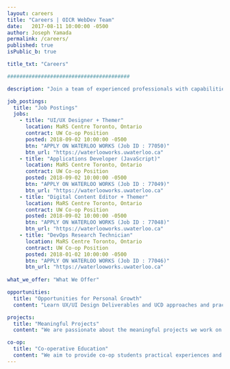 ```yaml
---
layout: careers
title: "Careers | OICR WebDev Team"
date:   2017-08-11 10:00:00 -0500
author: Joseph Yamada
permalink: /careers/
published: true
isPublic_b: true

title_txt: "Careers"

########################################

description: "Join a team of experienced professionals with capabilities that range from UX design, bioinformatics training, international research, online engagement, and application development of online tools for large cancer-related topics and data sets."

job_postings:
  title: "Job Postings"
  jobs:
    - title: "UI/UX Designer + Themer" 
      location: MaRS Centre Toronto, Ontario
      contract: UW Co-op Position
      posted: 2018-09-02 10:00:00 -0500
      btn: "APPLY ON WATERLOO WORKS (Job ID : 77050)"
      btn_url: "https://waterlooworks.uwaterloo.ca"
    - title: "Applications Developer (JavaScript)" 
      location: MaRS Centre Toronto, Ontario
      contract: UW Co-op Position
      posted: 2018-09-02 10:00:00 -0500
      btn: "APPLY ON WATERLOO WORKS (Job ID : 77049)"
      btn_url: "https://waterlooworks.uwaterloo.ca"
    - title: "Digital Content Editor + Themer" 
      location: MaRS Centre Toronto, Ontario
      contract: UW Co-op Position
      posted: 2018-09-02 10:00:00 -0500
      btn: "APPLY ON WATERLOO WORKS (Job ID : 77048)"
      btn_url: "https://waterlooworks.uwaterloo.ca"
    - title: "DevOps Research Technician" 
      location: MaRS Centre Toronto, Ontario
      contract: UW Co-op Position
      posted: 2018-01-02 10:00:00 -0500
      btn: "APPLY ON WATERLOO WORKS (Job ID : 77046)"
      btn_url: "https://waterlooworks.uwaterloo.ca"
      
what_we_offer: "What We Offer"

opportunities:
  title: "Opportunities for Personal Growth"
  content: "Learn UX/UI Design Deliverables and UCD approaches and practices.  Learn MERN+J (Mongo, Express, ReactJS/Redux, NodeJS/Koa/ExpressJS, Static - Jekyll), LAMP+D (Linux,Apache, MySQL, PHP, CMS - Drupal); Invision, Slack, Jira, Confluence, GitHub, Docker, Apache Solr."

projects:
  title: "Meaningful Projects"
  content: "We are passionate about the meaningful projects we work on that empower the cancer research community with high-quality tools and websites that engage their target users. An estimated 1 in 2 Canadians will develop cancer in their lifetime, and about 1 in 4 Canadians will die of cancer. We use technologies to assist in understanding the disease that affects us all. "

co-op:
  title: "Co-operative Education"
  content: "We aim to provide co-op students practical experiences and practices that enable them to become quickly knowledge and useful, delivering real solutions and deliverables that are valued and used within a web-based software engineering approach to deliver quaility UI/UX software results.  We seek students who perform responsibly and effectively with mentorship and team resources to support learning and growth. "
---
```

